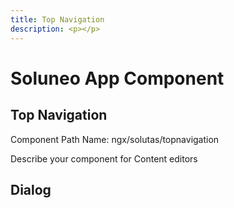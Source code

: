 ```yaml
---
title: Top Navigation
description: <p></p>
---
```

# Soluneo App Component
## Top Navigation

Component Path Name: ngx/solutas/topnavigation

Describe your component for Content editors 

## Dialog


      
